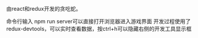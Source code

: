 由react和redux开发的贪吃蛇。

命令行输入 npm run server可以直接打开浏览器进入游戏界面
开发过程使用了redux-devtools，可以实时查看数据，按ctrl+h可以隐藏右侧的开发工具显示框
